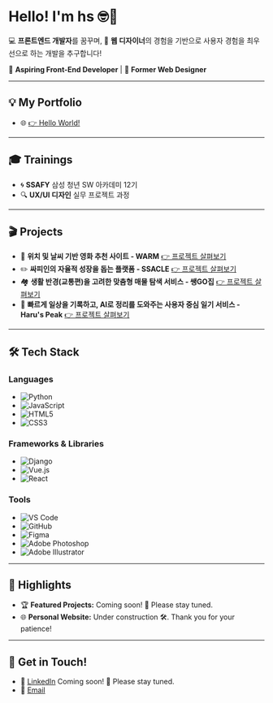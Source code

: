 # Hello! I'm hs 🤓🌟

💻 **프론트엔드 개발자**를 꿈꾸며, 🎨 **웹 디자이너**의 경험을 기반으로 사용자 경험을 최우선으로 하는 개발을 추구합니다!

🌱 **Aspiring Front-End Developer** | 🎨 **Former Web Designer**

---

## 💡 My Portfolio
- 🌐 [👉 Hello World!](https://portfolio-seven-bay-42.vercel.app/)

---

## 🎓 Trainings
- 🌀 **SSAFY** 삼성 청년 SW 아카데미 12기 
- 🔍 **UX/UI 디자인** 실무 프로젝트 과정

---

## 🎬 Projects
- 🎥 **위치 및 날씨 기반 영화 추천 사이트 - WARM** 
  [👉 프로젝트 살펴보기](https://github.com/hseegr/project_01)
- ✏️ **싸피인의 자율적 성장을 돕는 플랫폼 - SSACLE**
  [👉 프로젝트 살펴보기](https://github.com/hseegr/SSACLE)
- 🏘️ **생활 반경(교통편)을 고려한 맞춤형 매물 탐색 서비스 - 쌩GO집**
  [👉 프로젝트 살펴보기](https://github.com/hseegr/SSAENGGOJIP)
- 📓 **빠르게 일상을 기록하고, AI로 정리를 도와주는 사용자 중심 일기 서비스 - Haru's Peak**
  [👉 프로젝트 살펴보기](https://github.com/hseegr/HARUSPEAK)

---

## 🛠️ Tech Stack

### **Languages**  
- ![Python](https://img.shields.io/badge/Python-3776AB?style=flat&logo=python&logoColor=white)
- ![JavaScript](https://img.shields.io/badge/JavaScript-F7DF1E?style=flat&logo=javascript&logoColor=black)  
- ![HTML5](https://img.shields.io/badge/HTML5-E34F26?style=flat&logo=html5&logoColor=white)  
- ![CSS3](https://img.shields.io/badge/CSS3-1572B6?style=flat&logo=css3&logoColor=white)  

### **Frameworks & Libraries**  
- ![Django](https://img.shields.io/badge/Django-092E20?style=flat&logo=django&logoColor=white)  
- ![Vue.js](https://img.shields.io/badge/Vue.js-4FC08D?style=flat&logo=vue.js&logoColor=white)
- ![React](https://img.shields.io/badge/React-61DAFB?style=flat&logo=react&logoColor=black)

### **Tools**  
- ![VS Code](https://img.shields.io/badge/VS%20Code-007ACC?style=flat&logo=visual-studio-code&logoColor=white)  
- ![GitHub](https://img.shields.io/badge/GitHub-181717?style=flat&logo=github&logoColor=white)  
- ![Figma](https://img.shields.io/badge/Figma-F24E1E?style=flat&logo=figma&logoColor=white)  
- ![Adobe Photoshop](https://img.shields.io/badge/Adobe%20Photoshop-31A8FF?style=flat&logo=adobe-photoshop&logoColor=white)  
- ![Adobe Illustrator](https://img.shields.io/badge/Adobe%20Illustrator-FF9A00?style=flat&logo=adobe-illustrator&logoColor=white)  

---

## 🌟 Highlights
- 🏆 **Featured Projects:** Coming soon! 🚧 Please stay tuned.  
- 🌐 **Personal Website:** Under construction 🛠️. Thank you for your patience! 

---

## 💌 Get in Touch!
- 💼 [LinkedIn]() Coming soon! 🚧 Please stay tuned.
- 📧 [Email](mailto:hseegr@naver.com)  
